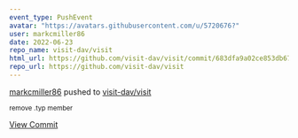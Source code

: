 ```yaml
---
event_type: PushEvent
avatar: "https://avatars.githubusercontent.com/u/5720676?"
user: markcmiller86
date: 2022-06-23
repo_name: visit-dav/visit
html_url: https://github.com/visit-dav/visit/commit/683dfa9a02ce853db676bc381ccc2fb00f4a1dc0
repo_url: https://github.com/visit-dav/visit
---
```


<a href='https://github.com/markcmiller86' target='_blank'>markcmiller86</a> pushed to <a href='https://github.com/visit-dav/visit' target='_blank'>visit-dav/visit</a>

<small>remove .typ member</small>

<a href='https://github.com/visit-dav/visit/commit/683dfa9a02ce853db676bc381ccc2fb00f4a1dc0' target='_blank'>View Commit</a>
